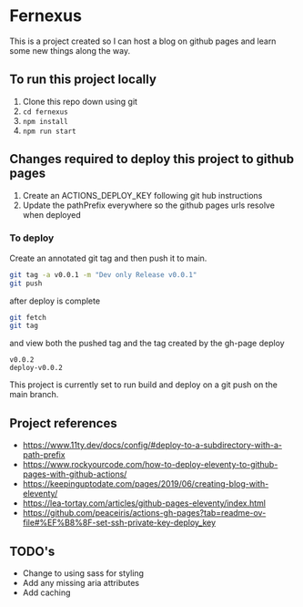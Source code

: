 # Fernexus

This is a project created so I can host a blog on github pages and learn some new things along the way.

## To run this project locally

1. Clone this repo down using git
2. `cd fernexus`
3. `npm install`
4. `npm run start`

## Changes required to deploy this project to github pages

1. Create an ACTIONS_DEPLOY_KEY following git hub instructions
2. Update the pathPrefix everywhere so the github pages urls resolve when deployed

### To deploy

Create an annotated git tag and then push it to main.

```sh
git tag -a v0.0.1 -m "Dev only Release v0.0.1"
git push
```

after deploy is complete

```sh
git fetch
git tag
```

and view both the pushed tag and the tag created by the gh-page deploy

    v0.0.2  
    deploy-v0.0.2

This project is currently set to run build and deploy on a git push on the main branch.


## Project references

- https://www.11ty.dev/docs/config/#deploy-to-a-subdirectory-with-a-path-prefix
- https://www.rockyourcode.com/how-to-deploy-eleventy-to-github-pages-with-github-actions/
- https://keepinguptodate.com/pages/2019/06/creating-blog-with-eleventy/
- https://lea-tortay.com/articles/github-pages-eleventy/index.html
- https://github.com/peaceiris/actions-gh-pages?tab=readme-ov-file#%EF%B8%8F-set-ssh-private-key-deploy_key

## TODO's

- Change to using sass for styling
- Add any missing aria attributes
- Add caching